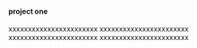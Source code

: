 #### project one

xxxxxxxxxxxxxxxxxxxxxxx
xxxxxxxxxxxxxxxxxxxxxxx
xxxxxxxxxxxxxxxxxxxxxxx
xxxxxxxxxxxxxxxxxxxxxxx

